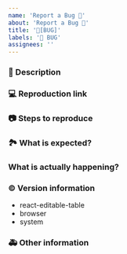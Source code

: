 ```yaml
---
name: 'Report a Bug 🐛'
about: 'Report a Bug 🐛'
title: '🐛[BUG]'
labels: '🐛 BUG'
assignees: ''
---
```


### 🐛 Description

<!--
description
-->

### 💻 Reproduction link

<!-- [demo](https://codesandbox.io/p/sandbox/modern-architecture-g85777?file=%2Findex.html) -->

### 📷 Steps to reproduce

<!--
1. xxx
2. xxx
3. xxx
-->

### 🏞 What is expected?

<!--
description
-->

### What is actually happening?

<!--
description
-->

### © Version information

- react-editable-table
- browser
- system

### 🚑 Other information

<!--
Other information
-->
